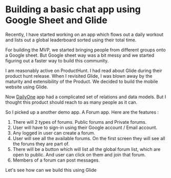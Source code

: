 # Building a basic chat app using Google Sheet and Glide

Recently, I have started working on an app which flows out a daily workout and lists out a global leaderboard sorted using their total time.

For building the MVP, we started bringing people from different groups onto a Google sheet. But Google sheet way was a bit messy and we started figuring out a faster way to build this community.

I am reasonably active on ProductHunt. I had read about Glide during their product hunt release. When I revisited Glide, I was blown away by the maturity and extensibility of the Product. We decided to build the mobile website using Glide.

Now [DailyOne]() app had a complicated set of relations and data models. But I thought this product should reach to as many people as it can. 

So I picked up a another demo app. A Forum app. Here are the features :

1. There will 2 types of forums. Public forums and Private forums.
2. User will have to sign-in using their Google account / Email account.
3. Any logged in user can create a forum. 
4. User will see all the available forums. On the first screen they will see all the foruns they are part of. 
5. There will be a button which will list all the global forum list, which are open to public. And user can click on them and join that forum.
6. Members of a forum can post messages.


Let's see how can we build this using Glide
